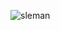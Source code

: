 ![sleman](https://github.com/nuraslim21/bestiee/assets/67529973/edaa276b-0cea-4641-9756-a2f29a26e855)
